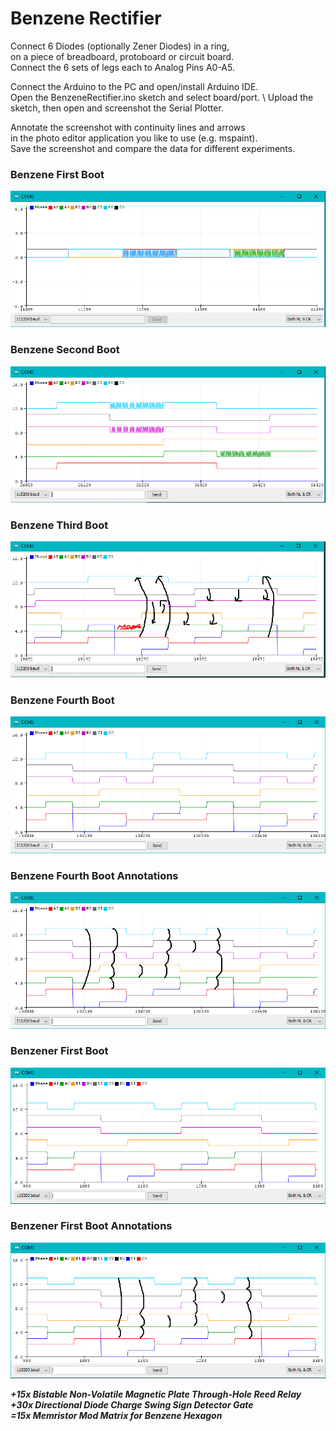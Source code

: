 # Benzene Rectifier

Connect 6 Diodes (optionally Zener Diodes) in a ring, \
on a piece of breadboard, protoboard or circuit board. \
Connect the 6 sets of legs each to Analog Pins A0-A5.

Connect the Arduino to the PC and open/install Arduino IDE. \
Open the BenzeneRectifier.ino sketch and select board/port. \ 
Upload the sketch, then open and screenshot the Serial Plotter.

Annotate the screenshot with continuity lines and arrows \
in the photo editor application you like to use (e.g. mspaint). \
Save the screenshot and compare the data for different experiments.

### Benzene First Boot
![EBoot1N](/BenzeneRectifier/BenzeneRectifierFirstBoot.png)

### Benzene Second Boot
![EBoot2N](/BenzeneRectifier/BenzeneRectifierSecondBoot.png)

### Benzene Third Boot
![EBoot3N](/BenzeneRectifier/BenzeneRectifierThirdBoot.png)

### Benzene Fourth Boot
![EBoot4N](/BenzeneRectifier/BenzeneRectifierFourthBoot.png)

### Benzene Fourth Boot Annotations
![EBoot4D](/BenzeneRectifier/BenzeneRectifierFourthBoot_Labelled.png)

### Benzener First Boot
![RBoot1N](/BenzeneRectifier/BenzenerRectifierFirstBoot.png)

### Benzener First Boot Annotations
![RBoot1D](/BenzeneRectifier/BenzenerRectifierFirstBoot_Labelled.png)

***+15x Bistable Non-Volatile Magnetic Plate Through-Hole Reed Relay*** \
***+30x Directional Diode Charge Swing Sign Detector Gate*** \
***=15x Memristor Mod Matrix for Benzene Hexagon***